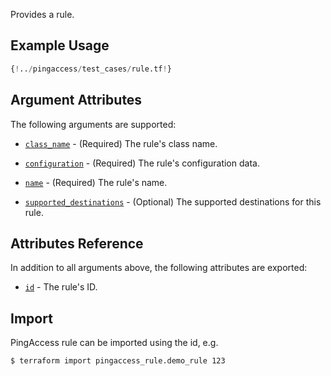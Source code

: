 Provides a rule.

## Example Usage
```terraform
{!../pingaccess/test_cases/rule.tf!}
```

## Argument Attributes

The following arguments are supported:

- [`class_name`](#class_name) - (Required) The rule's class name.

- [`configuration`](#configuration) - (Required) The rule's configuration data.

- [`name`](#name) - (Required) The rule's name.

- [`supported_destinations`](#supported_destinations) - (Optional) The supported destinations for this rule.

## Attributes Reference

In addition to all arguments above, the following attributes are exported:

- [`id`](#id) - The rule's ID.

## Import

PingAccess rule can be imported using the id, e.g.

```
$ terraform import pingaccess_rule.demo_rule 123
```
